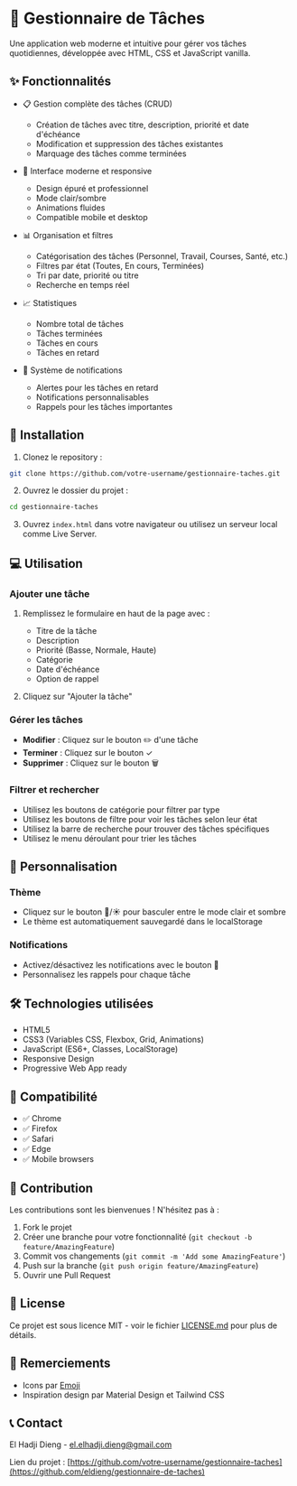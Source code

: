# 📝 Gestionnaire de Tâches

Une application web moderne et intuitive pour gérer vos tâches quotidiennes, développée avec HTML, CSS et JavaScript vanilla.

## ✨ Fonctionnalités

- 📋 Gestion complète des tâches (CRUD)
  - Création de tâches avec titre, description, priorité et date d'échéance
  - Modification et suppression des tâches existantes
  - Marquage des tâches comme terminées
  
- 🎨 Interface moderne et responsive
  - Design épuré et professionnel
  - Mode clair/sombre
  - Animations fluides
  - Compatible mobile et desktop

- 📊 Organisation et filtres
  - Catégorisation des tâches (Personnel, Travail, Courses, Santé, etc.)
  - Filtres par état (Toutes, En cours, Terminées)
  - Tri par date, priorité ou titre
  - Recherche en temps réel

- 📈 Statistiques
  - Nombre total de tâches
  - Tâches terminées
  - Tâches en cours
  - Tâches en retard

- 🔔 Système de notifications
  - Alertes pour les tâches en retard
  - Notifications personnalisables
  - Rappels pour les tâches importantes

## 🚀 Installation

1. Clonez le repository :
```bash
git clone https://github.com/votre-username/gestionnaire-taches.git
```

2. Ouvrez le dossier du projet :
```bash
cd gestionnaire-taches
```

3. Ouvrez `index.html` dans votre navigateur ou utilisez un serveur local comme Live Server.

## 💻 Utilisation

### Ajouter une tâche

1. Remplissez le formulaire en haut de la page avec :
   - Titre de la tâche
   - Description
   - Priorité (Basse, Normale, Haute)
   - Catégorie
   - Date d'échéance
   - Option de rappel

2. Cliquez sur "Ajouter la tâche"

### Gérer les tâches

- **Modifier** : Cliquez sur le bouton ✏️ d'une tâche
- **Terminer** : Cliquez sur le bouton ✓
- **Supprimer** : Cliquez sur le bouton 🗑️

### Filtrer et rechercher

- Utilisez les boutons de catégorie pour filtrer par type
- Utilisez les boutons de filtre pour voir les tâches selon leur état
- Utilisez la barre de recherche pour trouver des tâches spécifiques
- Utilisez le menu déroulant pour trier les tâches

## 🎨 Personnalisation

### Thème

- Cliquez sur le bouton 🌙/☀️ pour basculer entre le mode clair et sombre
- Le thème est automatiquement sauvegardé dans le localStorage

### Notifications

- Activez/désactivez les notifications avec le bouton 🔔
- Personnalisez les rappels pour chaque tâche

## 🛠️ Technologies utilisées

- HTML5
- CSS3 (Variables CSS, Flexbox, Grid, Animations)
- JavaScript (ES6+, Classes, LocalStorage)
- Responsive Design
- Progressive Web App ready

## 📱 Compatibilité

- ✅ Chrome
- ✅ Firefox
- ✅ Safari
- ✅ Edge
- ✅ Mobile browsers

## 🤝 Contribution

Les contributions sont les bienvenues ! N'hésitez pas à :

1. Fork le projet
2. Créer une branche pour votre fonctionnalité (`git checkout -b feature/AmazingFeature`)
3. Commit vos changements (`git commit -m 'Add some AmazingFeature'`)
4. Push sur la branche (`git push origin feature/AmazingFeature`)
5. Ouvrir une Pull Request

## 📝 License

Ce projet est sous licence MIT - voir le fichier [LICENSE.md](LICENSE.md) pour plus de détails.

## 🙏 Remerciements

- Icons par [Emoji](https://emoji.com/)
- Inspiration design par Material Design et Tailwind CSS

## 📞 Contact

El Hadji Dieng  - el.elhadji.dieng@gmail.com

Lien du projet : [https://github.com/votre-username/gestionnaire-taches](https://github.com/eldieng/gestionnaire-de-taches) 
